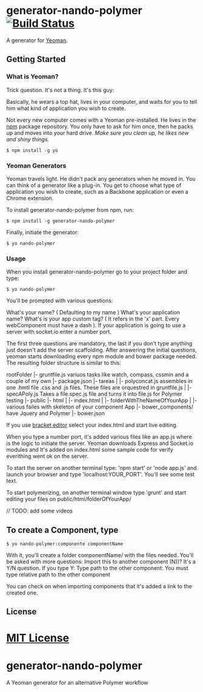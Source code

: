 # generator-nando-polymer [![Build Status](https://secure.travis-ci.org/someuser/generator-nando-polymer.png?branch=master)](https://travis-ci.org/someuser/generator-nando-polymer)

A generator for [Yeoman](http://yeoman.io).

## Getting Started

### What is Yeoman?

Trick question. It's not a thing. It's this guy:

Basically, he wears a top hat, lives in your computer, and waits for you to tell him what kind of application you wish to create.

Not every new computer comes with a Yeoman pre-installed. He lives in the [npm](https://npmjs.org) package repository. You only have to ask for him once, then he packs up and moves into your hard drive. *Make sure you clean up, he likes new and shiny things.*

```
$ npm install -g yo
```

### Yeoman Generators

Yeoman travels light. He didn't pack any generators when he moved in. You can think of a generator like a plug-in. You get to choose what type of application you wish to create, such as a Backbone application or even a Chrome extension.

To install generator-nando-polymer from npm, run:

```
$ npm install -g generator-nando-polymer
```

Finally, initiate the generator:

```
$ yo nando-polymer
```

### Usage

When you install generator-nando-polymer go to your project folder and type: 

```
$ yo nando-polymer
```

You'll be prompted with various questions:

What's your name?	( Defaulting to my name )
What's your application name?
What's is your app custom tag? 	( It refers in <x-component> the 'x' part. Every webComponent must have a dash ).
If your application is going to use a server with socket.io enter a number port.

The first three questions are mandatory, the last if you don't type anything just doesn't add the server scaffolding.
After answering the initial questions, yeoman starts downloading every npm module and bower package needed. The resulting folder structure is similar to this:

rootFolder
|- gruntfile.js variuos tasks like watch, compass, cssmin and a couple of my own
|- package.json 
|- tareas
|   |- polyconcat.js    assembles in one .hmtl file .css and .js files. These files are orquestred in gruntfile.js
|   |- specAPoly.js     Takes a file.spec.js file and turns it into file.js for Polymer testing
|- public
    |- html
    |   |- index.html
    |   |- folderWithTheNameOfYourApp
    |   |- various failes with skeleton of your component App
    |- bower_components/	have Jquery and Polymer
    |- bower.json

If you use [bracket editor](http:brackets.io) select your index.html and start live editing.

When you type a number port, it's added various files like an app.js where is the logic to initiate the server. Yeoman downloads Express and Socket.io modules and It's added on index.html some sample code for verify everithing went ok on the server.

To start the server on another terminal type: 'npm start' or 'node app.js' and launch your browser and type 'localhost:YOUR_PORT'. You'll see some test text.

To start polymerizing, on another terminal window type 'grunt' and start editing your files on public/html/folderOfYourApp/

// TODO: add some videos

## To create a Component, type 

```
$ yo nando-polymer:componente componentName
```

With it, you'll create a folder componentName/ with the files needed. You'll be asked with more questions:
Import this to another component (N))?	It's a Y/N question. If you type Y:
Type path to the other component:		You must type relative path to the other component

You can check on when importing components that it's added a link to the created one.

## License

[MIT License](http://en.wikipedia.org/wiki/MIT_License)
=======
generator-nando-polymer
=======================

A Yeoman generator for an alternative Polymer workflow
